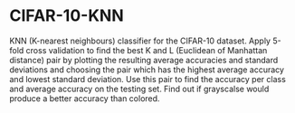 # CIFAR-10-KNN
KNN (K-nearest neighbours) classifier for the CIFAR-10 dataset.
Apply 5-fold cross validation to find the best K and L (Euclidean of Manhattan distance) pair by plotting the resulting average accuracies and standard deviations and choosing the pair which has the highest average accuracy and lowest standard deviation. Use this pair to find the accuracy per class and average accuracy on the testing set. Find out if grayscalse would produce a better accuracy than colored.
